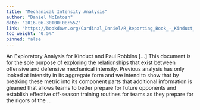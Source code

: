 ```yaml
---
title: "Mechanical Intensity Analysis"
author: "Daniel McIntosh"
date: "2016-06-30T00:08:55Z"
link: "https://bookdown.org/Cardinal_Daniel/R_Reporting_Book_-_Kinduct_Data/"
toc_weight: "0.5%"
pinned: false
---
```


An Exploratory Analysis for Kinduct and Paul Robbins [...] This document is for the sole purpose of exploring the relationships that exist between offensive and defensive mechanical intensity. Previous analysis has only looked at intensity in its aggregate form and we intend to show that by breaking these metric into its component parts that additional information is gleaned that allows teams to better prepare for future opponents and establish effective off-season training routines for teams as they prepare for the rigors of the ...
